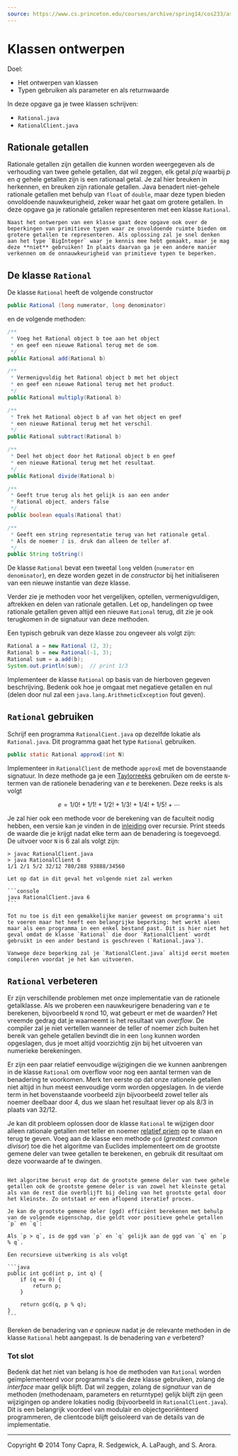 ```yaml
---
source: https://www.cs.princeton.edu/courses/archive/spring14/cos233/assignments/rational/
---
```


# Klassen ontwerpen

Doel:

-   Het ontwerpen van klassen
-   Typen gebruiken als parameter en als returnwaarde

In deze opgave ga je twee klassen schrijven:

-   `Rational.java`
-   `RationalClient.java`

## Rationale getallen

Rationale getallen zijn getallen die kunnen worden weergegeven als de verhouding van twee gehele getallen, dat wil zeggen, elk getal $p/q$ waarbij $p$ en $q$ gehele getallen zijn is een rationaal getal. Je zal hier breuken in herkennen, en breuken zijn rationale getallen. Java benadert niet-gehele rationale getallen met behulp van `float` of `double`, maar deze typen bieden onvoldoende nauwkeurigheid, zeker waar het gaat om grotere getallen. In deze opgave ga je rationale getallen representeren met een klasse `Rational`.

```{attention}
Naast het ontwerpen van een klasse gaat deze opgave ook over de beperkingen van primitieve typen waar ze onvoldoende ruimte bieden om grotere getallen te representeren. Als oplossing zal je snel denken aan het type `BigInteger` waar je kennis mee hebt gemaakt, maar je mag deze **niet** gebruiken! In plaats daarvan ga je een andere manier verkennen om de onnauwkeurigheid van primitieve typen te beperken.
```

## De klasse `Rational`

De klasse `Rational` heeft de volgende constructor

```java
public Rational (long numerator, long denominator)
```

en de volgende methoden:

```java
/**
 * Voeg het Rational object b toe aan het object
 * en geef een nieuwe Rational terug met de som.
 */
public Rational add(Rational b)

/**
 * Vermenigvuldig het Rational object b met het object
 * en geef een nieuwe Rational terug met het product.
 */
public Rational multiply(Rational b)

/**
 * Trek het Rational object b af van het object en geef
 * een nieuwe Rational terug met het verschil.
 */
public Rational subtract(Rational b)

/**
 * Deel het object door het Rational object b en geef
 * een nieuwe Rational terug met het resultaat.
 */
public Rational divide(Rational b)

/**
 * Geeft true terug als het gelijk is aan een ander
 * Rational object, anders false
 */
public boolean equals(Rational that)

/**
 * Geeft een string representatie terug van het rationale getal.
 * Als de noemer 1 is, druk dan alleen de teller af.
 */
public String toString()
```

De klasse `Rational` bevat een tweetal `long` velden (`numerator` en `denominator`), en deze worden gezet in de *constructor* bij het initialiseren van een nieuwe instantie van deze klasse.

Verder zie je methoden voor het vergelijken, optellen, vermenigvuldigen, aftrekken en delen van rationale getallen. Let op, handelingen op twee rationale getallen geven altijd een nieuwe `Rational` terug, dit zie je ook terugkomen in de signatuur van deze methoden.

Een typisch gebruik van deze klasse zou ongeveer als volgt zijn:

```java
Rational a = new Rational (2, 3);
Rational b = new Rational(-1, 3);
Rational sum = a.add(b);
System.out.println(sum);  // print 1/3
```

Implementeer de klasse `Rational` op basis van de hierboven gegeven beschrijving. Bedenk ook hoe je omgaat met negatieve getallen en nul (delen door nul zal een `java.lang.ArithmeticException` fout geven).

## `Rational` gebruiken

Schrijf een programma `RationalCient.java` op dezelfde lokatie als `Rational.java`. Dit programma gaat het type `Rational` gebruiken.

```java
public static Rational approxE(int N)
```

Implementeer in `RationalClient` de methode `approxE` met de bovenstaande signatuur. In deze methode ga je een [Taylorreeks](https://nl.wikipedia.org/wiki/Taylorreeks) gebruiken om de eerste `N`-termen van de rationele benadering van $e$ te berekenen. Deze reeks is als volgt

$$
e = 1/0! + 1/1! + 1/2! +1/3! + 1/4! + 1/5! + \cdots
$$

Je zal hier ook een methode voor de berekening van de faculteit nodig hebben, een versie kan je vinden in de [inleiding](/topics/4a_recursie) over recursie. Print steeds de waarde die je krijgt nadat elke term aan de benadering is toegevoegd. De uitvoer voor `N` is 6 zal als volgt zijn:

```console
> javac RationalClient.java
> java RationalClient 6
1/1 2/1 5/2 32/12 780/288 93888/34560
```

````{warning}
Let op dat in dit geval het volgende niet zal werken

```console
java RationalClient.java 6
```

Tot nu toe is dit een gemakkelijke manier geweest om programma's uit te voeren maar het heeft een belangrijke beperking: het werkt aleen maar als een programma in een enkel bestand past. Dit is hier niet het geval omdat de klasse `Rational` die door `RationalClient` wordt gebruikt in een ander bestand is geschreven (`Rational.java`).

Vanwege deze beperking zal je `RationalClent.java` altijd eerst moeten compileren voordat je het kan uitvoeren.
````

## `Rational` verbeteren

Er zijn verschillende problemen met onze implementatie van de rationele getalklasse. Als we proberen een nauwkeurigere benadering van $e$ te berekenen, bijvoorbeeld `N` rond 10, wat gebeurt er met de waarden? Het vreemde gedrag dat je waarneemt is het resultaat van *overflow*. De compiler zal je niet vertellen wanneer de teller of noemer zich buiten het bereik van gehele getallen bevindt die in een `long` kunnen worden opgeslagen, dus je moet altijd voorzichtig zijn bij het uitvoeren van numerieke berekeningen.

Er zijn een paar relatief eenvoudige wijzigingen die we kunnen aanbrengen in de klasse `Rational` om overflow voor nog een aantal termen van de benadering te voorkomen. Merk ten eerste op dat onze rationele getallen niet altijd in hun meest eenvoudige vorm worden opgeslagen. In de vierde term in het bovenstaande voorbeeld zijn bijvoorbeeld zowel teller als noemer deelbaar door 4, dus we slaan het resultaat liever op als 8/3 in plaats van 32/12.

Je kan dit probleem oplossen door de klasse `Rational` te wijzigen door alleen rationale getallen met teller en noemer [relatief priem](https://nl.wikipedia.org/wiki/Relatief_priem) op te slaan en terug te geven. Voeg aan de klasse een methode `gcd` (*greatest common divisor*) toe die het algoritme van Euclides implementeert om de grootste gemene deler van twee getallen te berekenen, en gebruik dit resultaat om deze voorwaarde af te dwingen.

````{admonition} Het algoritme van Euclides

Het algoritme berust erop dat de grootste gemene deler van twee gehele getallen ook de grootste gemene deler is van zowel het kleinste getal als van de rest die overblijft bij deling van het grootste getal door het kleinste. Zo ontstaat er een aflopend iteratief proces.

Je kan de grootste gemene deler (ggd) efficiënt berekenen met behulp van de volgende eigenschap, die geldt voor positieve gehele getallen `p` en `q`:

Als `p > q`, is de ggd van `p` en `q` gelijk aan de ggd van `q` en `p % q`.

Een recursieve uitwerking is als volgt

```java
public int gcd(int p, int q) {
    if (q == 0) {
        return p;
    }

    return gcd(q, p % q);
}
```
````

Bereken de benadering van $e$ opnieuw nadat je de relevante methoden in de klasse `Rational` hebt aangepast. Is de benadering van $e$ verbeterd?

### Tot slot

Bedenk dat het niet van belang is hoe de methoden van `Rational` worden geïmplementeerd voor programma's die deze klasse gebruiken, zolang de *interface* maar gelijk blijft. Dat wil zeggen, zolang de *signatuur* van de methoden (methodenaam, parameters en returntype) gelijk blijft zijn geen wijzigingen op andere lokaties nodig (bijvoorbeeld in `RationalClient.java`). Dit is een belangrijk voordeel van modulair en objectgeoriënteerd programmeren, de clientcode blijft geïsoleerd van de details van de implementatie.

---
Copyright © 2014 Tony Capra, R. Sedgewick, A. LaPaugh, and S. Arora.